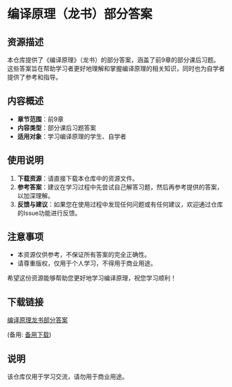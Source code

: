 # 编译原理（龙书）部分答案

## 资源描述

本仓库提供了《编译原理》（龙书）的部分答案，涵盖了前9章的部分课后习题。这些答案旨在帮助学习者更好地理解和掌握编译原理的相关知识，同时也为自学者提供了参考和指导。

## 内容概述

- **章节范围**：前9章
- **内容类型**：部分课后习题答案
- **适用对象**：学习编译原理的学生、自学者

## 使用说明

1. **下载资源**：请直接下载本仓库中的资源文件。
2. **参考答案**：建议在学习过程中先尝试自己解答习题，然后再参考提供的答案，以加深理解。
3. **反馈与建议**：如果您在使用过程中发现任何问题或有任何建议，欢迎通过仓库的Issue功能进行反馈。

## 注意事项

- 本资源仅供参考，不保证所有答案的完全正确性。
- 请尊重版权，仅用于个人学习，不得用于商业用途。

希望这份资源能够帮助您更好地学习编译原理，祝您学习顺利！

## 下载链接
[编译原理龙书部分答案](https://pan.quark.cn/s/aaeecdf5e3d1) 

(备用: [备用下载](https://pan.baidu.com/s/1JDKWwj3hBOd8RsYcdV1DNQ?pwd=1234))

## 说明

该仓库仅用于学习交流，请勿用于商业用途。
